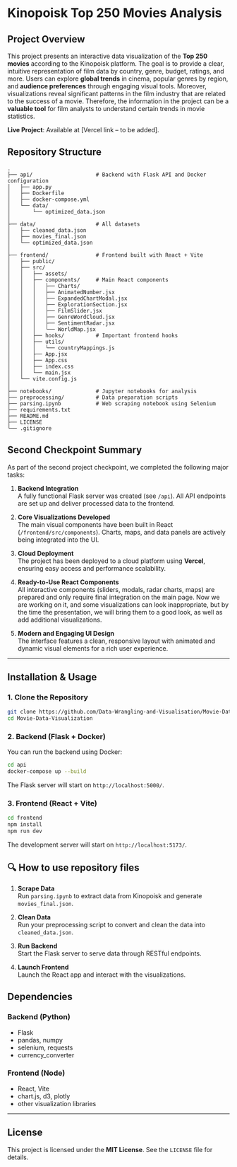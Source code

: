 
# Kinopoisk Top 250 Movies Analysis

## Project Overview

This project presents an interactive data visualization of the **Top 250 movies** according to the Kinopoisk platform. The goal is to provide a clear, intuitive representation of film data by country, genre, budget, ratings, and more. Users can explore **global trends** in cinema, popular genres by region, and **audience preferences** through engaging visual tools.
Moreover, visualizations reveal significant patterns in the film industry that are related to the success of a movie. Therefore, the information in the project can be a **valuable tool** for film analysts to understand certain trends in movie statistics.

**Live Project**: Available at [Vercel link – to be added].

## Repository Structure

```
.
├── api/                    # Backend with Flask API and Docker configuration
│   ├── app.py
│   ├── Dockerfile
│   ├── docker-compose.yml
│   └── data/
│       └── optimized_data.json
│
├── data/                   # All datasets
│   ├── cleaned_data.json
│   ├── movies_final.json
│   └── optimized_data.json
│
├── frontend/               # Frontend built with React + Vite
│   ├── public/
│   ├── src/
│   │   ├── assets/
│   │   ├── components/     # Main React components
│   │   │   ├── Charts/
│   │   │   ├── AnimatedNumber.jsx
│   │   │   ├── ExpandedChartModal.jsx
│   │   │   ├── ExplorationSection.jsx
│   │   │   ├── FilmSlider.jsx
│   │   │   ├── GenreWordCloud.jsx
│   │   │   ├── SentimentRadar.jsx
│   │   │   └── WorldMap.jsx
│   │   ├── hooks/          # Important frontend hooks
│   │   ├── utils/
│   │   │   └── countryMappings.js
│   │   ├── App.jsx
│   │   ├── App.css
│   │   ├── index.css
│   │   └── main.jsx
│   └── vite.config.js
│
├── notebooks/              # Jupyter notebooks for analysis
├── preprocessing/          # Data preparation scripts
├── parsing.ipynb           # Web scraping notebook using Selenium
├── requirements.txt
├── README.md
├── LICENSE
└── .gitignore
```

## Second Checkpoint Summary

As part of the second project checkpoint, we completed the following major tasks:

1. **Backend Integration**  
   A fully functional Flask server was created (see `/api`). All API endpoints are set up and deliver processed data to the frontend.

2. **Core Visualizations Developed**  
   The main visual components have been built in React (`/frontend/src/components`). Charts, maps, and data panels are actively being integrated into the UI.

3. **Cloud Deployment**  
   The project has been deployed to a cloud platform using **Vercel**, ensuring easy access and performance scalability.

4. **Ready-to-Use React Components**  
   All interactive components (sliders, modals, radar charts, maps) are prepared and only require final integration on the main page. Now we are working on it, and some visualizations can look inappropriate, but by the time the presentation, we will bring them to a good look, as well as add additional visualizations.

5. **Modern and Engaging UI Design**  
   The interface features a clean, responsive layout with animated and dynamic visual elements for a rich user experience.

---

## Installation & Usage

### 1. Clone the Repository

```bash
git clone https://github.com/Data-Wrangling-and-Visualisation/Movie-Data-Visualization.git
cd Movie-Data-Visualization
```

### 2. Backend (Flask + Docker)

You can run the backend using Docker:

```bash
cd api
docker-compose up --build
```

The Flask server will start on `http://localhost:5000/`.

### 3. Frontend (React + Vite)

```bash
cd frontend
npm install
npm run dev
```

The development server will start on `http://localhost:5173/`.


## 🔍 How to use repository files

1. **Scrape Data**  
   Run `parsing.ipynb` to extract data from Kinopoisk and generate `movies_final.json`.

2. **Clean Data**  
   Run your preprocessing script to convert and clean the data into `cleaned_data.json`.

3. **Run Backend**  
   Start the Flask server to serve data through RESTful endpoints.

4. **Launch Frontend**  
   Launch the React app and interact with the visualizations.


## Dependencies

### Backend (Python)
- Flask
- pandas, numpy
- selenium, requests
- currency_converter

### Frontend (Node)
- React, Vite
- chart.js, d3, plotly
- other visualization libraries

---

## License

This project is licensed under the **MIT License**. See the `LICENSE` file for details.
